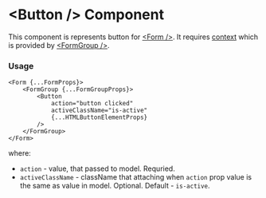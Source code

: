 # <Button \/> Component
This component is represents button for [<Form \/>](./Form.md).
It requires [context](../src/FormGroup/FormGroupContext.ts) which is provided by [<FormGroup \/>](./FormGroup.md).

### Usage

```tsx
<Form {...FormProps}>
    <FormGroup {...FormGroupProps}>
        <Button
            action="button clicked"
            activeClassName="is-active"
            {...HTMLButtonElementProps}
        />
    </FormGroup>
</Form>
```

where:
- `action` - value, that passed to model. Requried.
- `activeClassName` - className that attaching when `action` prop value is the same as value in model. Optional. Default - `is-active`.
